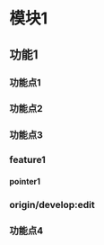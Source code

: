 # 模块1
## 功能1
### 功能点1
### 功能点2
### 功能点3

### feature1

#### pointer1
### origin/develop:edit

### 功能点4
